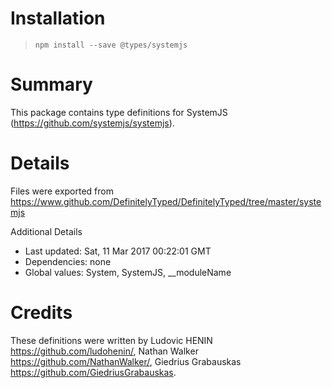 # Installation
> `npm install --save @types/systemjs`

# Summary
This package contains type definitions for SystemJS (https://github.com/systemjs/systemjs).

# Details
Files were exported from https://www.github.com/DefinitelyTyped/DefinitelyTyped/tree/master/systemjs

Additional Details
 * Last updated: Sat, 11 Mar 2017 00:22:01 GMT
 * Dependencies: none
 * Global values: System, SystemJS, __moduleName

# Credits
These definitions were written by Ludovic HENIN <https://github.com/ludohenin/>, Nathan Walker <https://github.com/NathanWalker/>, Giedrius Grabauskas <https://github.com/GiedriusGrabauskas>.
